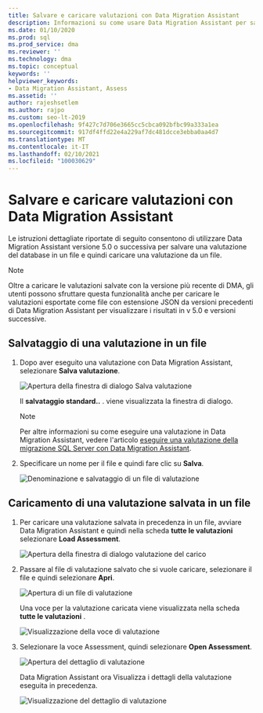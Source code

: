 ```yaml
---
title: Salvare e caricare valutazioni con Data Migration Assistant
description: Informazioni su come usare Data Migration Assistant per salvare e caricare valutazioni.
ms.date: 01/10/2020
ms.prod: sql
ms.prod_service: dma
ms.reviewer: ''
ms.technology: dma
ms.topic: conceptual
keywords: ''
helpviewer_keywords:
- Data Migration Assistant, Assess
ms.assetid: ''
author: rajeshsetlem
ms.author: rajpo
ms.custom: seo-lt-2019
ms.openlocfilehash: 9f427c7d706e3665cc5cbca092bfbc99a333a1ea
ms.sourcegitcommit: 917df4ffd22e4a229af7dc481dcce3ebba0aa4d7
ms.translationtype: MT
ms.contentlocale: it-IT
ms.lasthandoff: 02/10/2021
ms.locfileid: "100030629"
---
```

# <a name="save-and-load-assessments-with-data-migration-assistant"></a>Salvare e caricare valutazioni con Data Migration Assistant

Le istruzioni dettagliate riportate di seguito consentono di utilizzare Data Migration Assistant versione 5.0 o successiva per salvare una valutazione del database in un file e quindi caricare una valutazione da un file.

> [!NOTE]
> Oltre a caricare le valutazioni salvate con la versione più recente di DMA, gli utenti possono sfruttare questa funzionalità anche per caricare le valutazioni esportate come file con estensione JSON da versioni precedenti di Data Migration Assistant per visualizzare i risultati in v 5.0 e versioni successive.

## <a name="saving-an-assessment-to-a-file"></a>Salvataggio di una valutazione in un file

1. Dopo aver eseguito una valutazione con Data Migration Assistant, selezionare **Salva valutazione**.

   ![Apertura della finestra di dialogo Salva valutazione](../dma/media/dma-save-load-assessments/dma-open-save-dialog.png)

   Il **salvataggio standard..** . viene visualizzata la finestra di dialogo.

   > [!NOTE]
   > Per altre informazioni su come eseguire una valutazione in Data Migration Assistant, vedere l'articolo [eseguire una valutazione della migrazione SQL Server con Data Migration Assistant](../dma/dma-assesssqlonprem.md).

2. Specificare un nome per il file e quindi fare clic su **Salva**.

   ![Denominazione e salvataggio di un file di valutazione](../dma/media/dma-save-load-assessments/dma-name-save-assessment.png)

## <a name="loading-an-assessment-saved-to-a-file"></a>Caricamento di una valutazione salvata in un file

1. Per caricare una valutazione salvata in precedenza in un file, avviare Data Migration Assistant e quindi nella scheda **tutte le valutazioni** selezionare **Load Assessment**.

   ![Apertura della finestra di dialogo valutazione del carico](../dma/media/dma-save-load-assessments/dma-open-load-dialog.png)

2. Passare al file di valutazione salvato che si vuole caricare, selezionare il file e quindi selezionare **Apri**.

   ![Apertura di un file di valutazione](../dma/media/dma-save-load-assessments/dma-open-assessment.png)

   Una voce per la valutazione caricata viene visualizzata nella scheda **tutte le valutazioni** .

   ![Visualizzazione della voce di valutazione](../dma/media/dma-save-load-assessments/dma-display-assessment-entry.png)

3. Selezionare la voce Assessment, quindi selezionare **Open Assessment**.

   ![Apertura del dettaglio di valutazione](../dma/media/dma-save-load-assessments/dma-open-assessment-detail.png)

   Data Migration Assistant ora Visualizza i dettagli della valutazione eseguita in precedenza.

   ![Visualizzazione del dettaglio di valutazione](../dma/media/dma-save-load-assessments/dma-display-assessment-detail.png)
